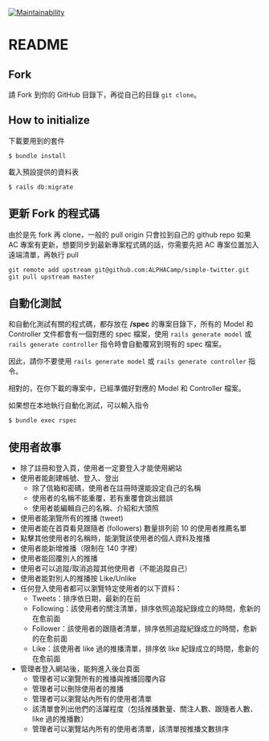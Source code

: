 [![Maintainability](https://api.codeclimate.com/v1/badges/c0609ce113878eab620c/maintainability)](https://codeclimate.com/github/ALPHACamp/simple-twitter-workspace/maintainability)

# README

## Fork
請 Fork 到你的 GitHub 目錄下，再從自己的目錄 `git clone`。

## How to initialize

下載要用到的套件
```
$ bundle install
```
載入預設提供的資料表
```
$ rails db:migrate
```

## 更新 Fork 的程式碼

由於是先 fork 再 clone，一般的 pull origin 只會拉到自己的 github repo
如果 AC 專案有更新，想要同步到最新專案程式碼的話，你需要先把 AC 專案位置加入遠端清單，再執行 pull
```
git remote add upstream git@github.com:ALPHACamp/simple-twitter.git
git pull upstream master
```


## 自動化測試

和自動化測試有關的程式碼，都存放在 **/spec** 的專案目錄下，所有的 Model 和 Controller 文件都會有一個對應的 spec 檔案，使用 `rails generate model` 或 `rails generate controller` 指令時會自動覆寫到現有的 spec 檔案。

因此，請你不要使用 `rails generate model` 或 `rails generate controller` 指令。

相對的，在你下載的專案中，已經準備好對應的 Model 和 Controller 檔案。

如果想在本地執行自動化測試，可以輸入指令
```
$ bundle exec rspec
```

## 使用者故事
- 除了註冊和登入頁，使用者一定要登入才能使用網站
- 使用者能創建帳號、登入、登出
    - 除了信箱和密碼，使用者在註冊時還能設定自己的名稱
    - 使用者的名稱不能重覆，若有重覆會跳出錯誤
    - 使用者能編輯自己的名稱、介紹和大頭照
- 使用者能瀏覽所有的推播 (tweet)
- 使用者能在首頁看見跟隨者 (followers) 數量排列前 10 的使用者推薦名單
- 點擊其他使用者的名稱時，能瀏覽該使用者的個人資料及推播
- 使用者能新增推播（限制在 140 字裡）
- 使用者能回覆別人的推播
- 使用者可以追蹤/取消追蹤其他使用者（不能追蹤自己）
- 使用者能對別人的推播按 Like/Unlike
- 任何登入使用者都可以瀏覽特定使用者的以下資料：
    - Tweets：排序依日期，最新的在前
    - Following：該使用者的關注清單，排序依照追蹤紀錄成立的時間，愈新的在愈前面
    - Follower：該使用者的跟隨者清單，排序依照追蹤紀錄成立的時間，愈新的在愈前面
    - Like：該使用者 like 過的推播清單，排序依 like 紀錄成立的時間，愈新的在愈前面
- 管理者登入網站後，能夠進入後台頁面
    - 管理者可以瀏覽所有的推播與推播回覆內容
    - 管理者可以刪除使用者的推播
    - 管理者可以瀏覽站內所有的使用者清單
    - 該清單會列出他們的活躍程度（包括推播數量、關注人數、跟隨者人數、like 過的推播數）
    - 管理者可以瀏覽站內所有的使用者清單，該清單按推播文數排序
